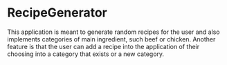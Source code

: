 # RecipeGenerator
This application is meant to generate random recipes for the user and also implements categories of main ingredient, such beef or chicken. Another feature is that the user can add a recipe into the application of their choosing into a category that exists or a new category. 
